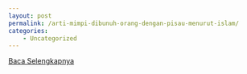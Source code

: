 ```yaml
---
layout: post
permalink: /arti-mimpi-dibunuh-orang-dengan-pisau-menurut-islam/
categories:
    - Uncategorized
---
```


[Baca Selengkapnya](/06)